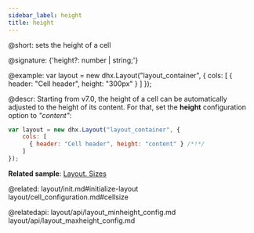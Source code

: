 ```yaml
---
sidebar_label: height
title: height
---          
```


@short: sets the height of a cell

@signature: {'height?: number | string;'}

@example: 
var layout = new dhx.Layout("layout_container", {
    cols: [
      { header: "Cell header", height: "300px" }
    ]
});



@descr: 
Starting from v7.0, the height of a cell can be automatically adjusted to the height of its content. For that, set the **height** configuration option to *"content"*:

~~~js
var layout = new dhx.Layout("layout_container", {
    cols: [
      { header: "Cell header", height: "content" } /*!*/
    ]
});
~~~

**Related sample**: [Layout. Sizes](https://snippet.dhtmlx.com/miej9gb9)

@related: layout/init.md#initialize-layout
layout/cell_configuration.md#cellsize

@relatedapi: 
layout/api/layout_minheight_config.md
layout/api/layout_maxheight_config.md
